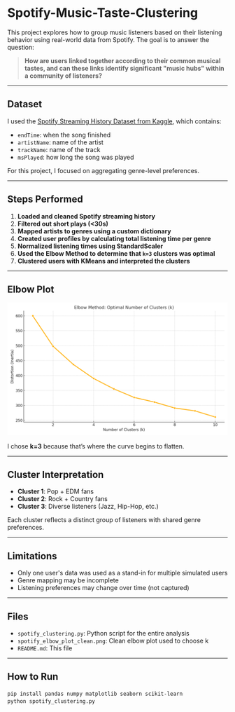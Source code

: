 # Spotify-Music-Taste-Clustering

This project explores how to group music listeners based on their listening behavior using real-world data from Spotify. The goal is to answer the question:

> **How are users linked together according to their common musical tastes, and can these links identify significant "music hubs" within a community of listeners?**

---

## Dataset

I used the [Spotify Streaming History Dataset from Kaggle](https://www.kaggle.com/datasets/sgoutami/spotify-streaming-history), which contains:
- `endTime`: when the song finished
- `artistName`: name of the artist
- `trackName`: name of the track
- `msPlayed`: how long the song was played

For this project, I focused on aggregating genre-level preferences.

---

## Steps Performed

1. **Loaded and cleaned Spotify streaming history**
2. **Filtered out short plays (<30s)**
3. **Mapped artists to genres using a custom dictionary**
4. **Created user profiles by calculating total listening time per genre**
5. **Normalized listening times using StandardScaler**
6. **Used the Elbow Method to determine that `k=3` clusters was optimal**
7. **Clustered users with KMeans and interpreted the clusters**

---

## Elbow Plot

![Elbow Plot](spotify_elbow_plot_clean.png)

I chose **k=3** because that’s where the curve begins to flatten.

---

## Cluster Interpretation

- **Cluster 1**: Pop + EDM fans
- **Cluster 2**: Rock + Country fans
- **Cluster 3**: Diverse listeners (Jazz, Hip-Hop, etc.)

Each cluster reflects a distinct group of listeners with shared genre preferences.

---

##  Limitations

- Only one user's data was used as a stand-in for multiple simulated users
- Genre mapping may be incomplete
- Listening preferences may change over time (not captured)

---

## Files

- `spotify_clustering.py`: Python script for the entire analysis
- `spotify_elbow_plot_clean.png`: Clean elbow plot used to choose k
- `README.md`: This file

---

## How to Run

```bash
pip install pandas numpy matplotlib seaborn scikit-learn
python spotify_clustering.py
```
